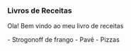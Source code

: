 <h3>Livros de Receitas</h3>
<p>Ola! Bem vindo ao meu livro de receitas</p>
 - Strogonoff de frango
 - Pavê
 - Pizzas

